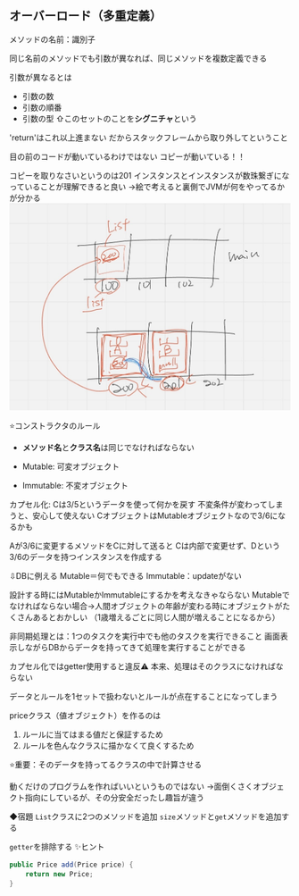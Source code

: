 ## オーバーロード（多重定義）

メソッドの名前：識別子

同じ名前のメソッドでも引数が異なれば、同じメソッドを複数定義できる

引数が異なるとは
- 引数の数
- 引数の順番
- 引数の型
⇧このセットのことを**シグニチャ**という

'return'はこれ以上進まない
だからスタックフレームから取り外してということ

目の前のコードが動いているわけではない
コピーが動いている！！

コピーを取りなさいというのは201
インスタンスとインスタンスが数珠繋ぎになっていることが理解できると良い
->絵で考えると裏側でJVMが何をやってるかが分かる
![](images/overload1.jpeg)

⭐️コンストラクタのルール
- **メソッド名**と**クラス名**は同じでなければならない

- Mutable: 可変オブジェクト
- Immutable: 不変オブジェクト

カプセル化: Cは3/5というデータを使って何かを戻す
不変条件が変わってしまうと、安心して使えない
CオブジェクトはMutableオブジェクトなので3/6になるかも

Aが3/6に変更するメソッドをCに対して送ると
Cは内部で変更せず、Dという3/6のデータを持つインスタンスを作成する

⇩DBに例える
Mutable＝何でもできる
Immutable：updateがない

設計する時にはMutableかImmutableにするかを考えなきゃならない
Mutableでなければならない場合->人間オブジェクトの年齢が変わる時にオブジェクトがたくさんあるとおかしい
（1歳増えるごとに同じ人間が増えることになるから）

非同期処理とは：1つのタスクを実行中でも他のタスクを実行できること
画面表示しながらDBからデータを持ってきて処理を実行することができる

カプセル化ではgetter使用すると違反⚠️
本来、処理はそのクラスになければならない

データとルールを1セットで扱わないとルールが点在することになってしまう

priceクラス（値オブジェクト）を作るのは
1. ルールに当てはまる値だと保証するため
2. ルールを色んなクラスに描かなくて良くするため

⭐️重要：そのデータを持ってるクラスの中で計算させる

動くだけのプログラムを作ればいいというものではない
->面倒くさくオブジェクト指向にしているが、その分安全だったし趣旨が違う

◆宿題
`List`クラスに2つのメソッドを追加
`size`メソッドと`get`メソッドを追加する

`getter`を排除する
✨ヒント
```java
public Price add(Price price) {
    return new Price;
}
```
